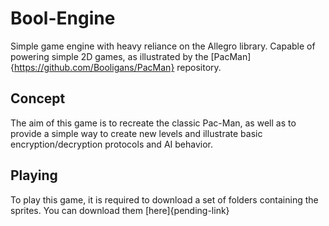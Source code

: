 # Bool-Engine

Simple game engine with heavy reliance on the Allegro library. Capable of powering simple 2D games, as illustrated by the [PacMan]{https://github.com/Booligans/PacMan} repository.

## Concept

The aim of this game is to recreate the classic Pac-Man, as well as to provide a simple way to create new levels and illustrate basic encryption/decryption protocols and AI behavior.

## Playing

To play this game, it is required to download a set of folders containing the sprites. You can download them [here]{pending-link}
